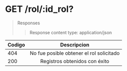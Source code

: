 # GET /rol/:id_rol?

>Responses
>>Response content type: application/json

| Codigo | Descripcion |
|-----------|:-----------:| 
| 404 | No fue posible obtener el rol solicitado |
| 200 | Registros obtenidos con éxito |
